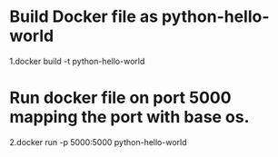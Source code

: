 # Build Docker file as python-hello-world
1.docker build -t python-hello-world

# Run docker file on port 5000 mapping the port with base os.

2.docker run -p 5000:5000 python-hello-world